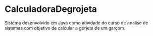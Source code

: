 # CalculadoraDegrojeta
Sistema desenvolvido em Java como atividade do curso de analise de sistemas com objetivo de calcular a gorjeta de um garçom.
